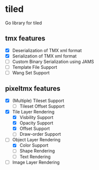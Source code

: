 # tiled
Go library for tiled

## tmx features
- [x] Deserialization of TMX xml format
- [x] Serialization of TMX xml format
- [ ] Custom Binary Serialization using JAMS
- [ ] Template File Support
- [ ] Wang Set Support

## pixeltmx features
- [x] \(Multiple) Tileset Support
  - [ ] Tileset Offset Support
- [x] Tile Layer Rendering
  - [x] Visbility Support
  - [x] Opacity Support
  - [x] Offset Support
  - [ ] Draw-order Support
- [ ] Object Layer Rendering
  - [x] Color Support
  - [ ] Shape Rendering
  - [ ] Text Rendering
- [ ] Image Layer Rendering